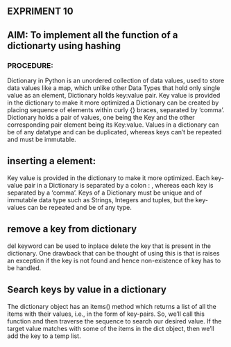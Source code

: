 ## EXPRIMENT 10
## AIM: To implement all the function of a dictionarty using hashing
### PROCEDURE: 
Dictionary in Python is an unordered collection of data values, used to store data values like a map, which unlike other Data Types that hold only single value as an element, Dictionary holds key:value pair. Key value is provided in the dictionary to make it more optimized.a Dictionary can be created by placing sequence of elements within curly {} braces, separated by ‘comma’. Dictionary holds a pair of values, one being the Key and the other corresponding pair element being its Key:value. Values in a dictionary can be of any datatype and can be duplicated, whereas keys can’t be repeated and must be immutable.


## inserting a element: 
Key value is provided in the dictionary to make it more optimized. Each key-value pair in a Dictionary is separated by a colon : , whereas each key is separated by a ‘comma’. Keys of a Dictionary must be unique and of immutable data type such as Strings, Integers and tuples, but the key-values can be repeated and be of any type.
## remove a key from dictionary
del keyword can be used to inplace delete the key that is present in the dictionary. One drawback that can be thought of using this is that is raises an exception if the key is not found and hence non-existence of key has to be handled.
## Search keys by value in a dictionary
The dictionary object has an items() method which returns a list of all the items with their values, i.e., in the form of key-pairs. So, we’ll call this function and then traverse the sequence to search our desired value.
If the target value matches with some of the items in the dict object, then we’ll add the key to a temp list.

